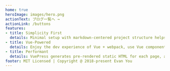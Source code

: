 ```yaml
---
home: true 
heroImage: images/hero.png
actionText: ブログ一覧へ →
actionLink: /buttons
features: 
- title: Simplicity First
  details: Minimal setup with markdown-centered project structure helps you focus on writing.
- title: Vue-Powered
  details: Enjoy the dev experience of Vue + webpack, use Vue components in markdown, and develop custom themes with Vue.
- title: Performant
  details: VuePress generates pre-rendered static HTML for each page, and runs as an SPA once a page is loaded.
footer: MIT Licensed | Copyright @ 2018-present Evan You
---
```

